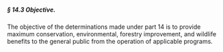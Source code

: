 ##### § 14.3 Objective. #####

The objective of the determinations made under part 14 is to provide maximum conservation, environmental, forestry improvement, and wildlife benefits to the general public from the operation of applicable programs.